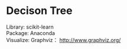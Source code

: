 # Decison Tree
Library: scikit-learn </br>
Package: Anaconda </br>
Visualize: Graphviz： http://www.graphviz.org/
